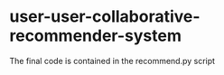 # user-user-collaborative-recommender-system

The final code is contained in the recommend.py script
